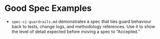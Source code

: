 # Good Spec Examples

- `spec-ci-guardrails.md` demonstrates a spec that ties guard behaviour back to
  tests, change logs, and methodology references. Use it to show the level of
  detail expected before moving a spec to “Accepted.”

